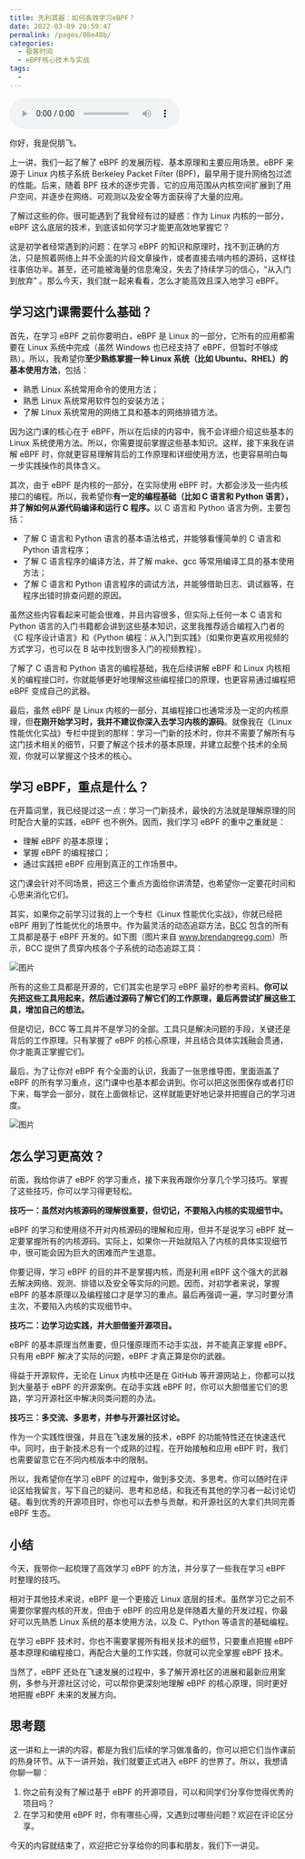 ```yaml
---
title: 先利其器：如何高效学习eBPF？
date: 2022-03-09 20:59:47
permalink: /pages/08e48b/
categories:
  - 极客时间
  - eBPF核心技术与实战
tags:
  - 
---
```

<audio title="02.先利其器：如何高效学习eBPF？" src="https://static001.geekbang.org/resource/audio/53/88/537f61ba8a3d61e614d242b2fefe7388.mp3" controls="controls"></audio> 
<p>你好，我是倪朋飞。</p><p>上一讲，我们一起了解了 eBPF 的发展历程、基本原理和主要应用场景。eBPF 来源于 Linux 内核子系统 Berkeley Packet Filter (BPF)，最早用于提升网络包过滤的性能。后来，随着 BPF 技术的逐步完善，它的应用范围从内核空间扩展到了用户空间，并逐步在网络、可观测以及安全等方面获得了大量的应用。</p><p>了解过这些的你，很可能遇到了我曾经有过的疑惑：作为 Linux 内核的一部分，eBPF 这么底层的技术，到底该如何学习才能更高效地掌握它？</p><p>这是初学者经常遇到的问题：在学习 eBPF 的知识和原理时，找不到正确的方法，只是照着网络上并不全面的片段文章操作，或者直接去啃内核的源码，这样往往事倍功半。甚至，还可能被海量的信息淹没，失去了持续学习的信心，“从入门到放弃” 。那么今天，我们就一起来看看，怎么才能高效且深入地学习 eBPF。</p><h2>学习这门课需要什么基础？</h2><p>首先，在学习 eBPF 之前你要明白，eBPF 是 Linux 的一部分，它所有的应用都需要在 Linux 系统中完成（虽然 Windows 也已经支持了 eBPF，但暂时不够成熟）。所以，我希望你<strong>至少熟练掌握一种 Linux 系统（比如 Ubuntu、RHEL）的基本使用方法</strong>，包括：</p><!-- [[[read_end]]] --><ul>
<li>熟悉 Linux 系统常用命令的使用方法；</li>
<li>熟悉 Linux 系统常用软件包的安装方法；</li>
<li>了解 Linux 系统常用的网络工具和基本的网络排错方法。</li>
</ul><p>因为这门课的核心在于 eBPF，所以在后续的内容中，我不会详细介绍这些基本的 Linux 系统使用方法。所以，你需要提前掌握这些基本知识。这样，接下来我在讲解 eBPF 时，你就更容易理解背后的工作原理和详细使用方法，也更容易明白每一步实践操作的具体含义。</p><p>其次，由于 eBPF 是内核的一部分，在实际使用 eBPF 时，大都会涉及一些内核接口的编程。所以，我希望你<strong>有一定的编程基础（比如 C 语言和 Python 语言），并了解如何从源代码编译和运行 C 程序。</strong>以 C 语言和 Python 语言为例，主要包括：</p><ul>
<li>了解 C 语言和 Python 语言的基本语法格式，并能够看懂简单的 C 语言和 Python 语言程序；</li>
<li>了解 C 语言程序的编译方法，并了解 make、gcc 等常用编译工具的基本使用方法；</li>
<li>了解 C 语言和 Python 语言程序的调试方法，并能够借助日志、调试器等，在程序出错时排查问题的原因。</li>
</ul><p>虽然这些内容看起来可能会很难，并且内容很多，但实际上任何一本 C 语言和 Python 语言的入门书籍都会讲到这些基本知识，这里我推荐适合编程入门者的 《C 程序设计语言》和《Python 编程：从入门到实践》（如果你更喜欢用视频的方式学习，也可以在 B 站中找到很多入门的视频教程）。</p><p>了解了 C 语言和 Python 语言的编程基础，我在后续讲解 eBPF 和 Linux 内核相关的编程接口时，你就能够更好地理解这些编程接口的原理，也更容易通过编程把 eBPF 变成自己的武器。</p><p>最后，虽然 eBPF 是 Linux 内核的一部分，其编程接口也通常涉及一定的内核原理，但<strong>在刚开始学习时，我并不建议你深入去学习内核的源码</strong>。就像我在《Linux 性能优化实战》专栏中提到的那样：学习一门新的技术时，你并不需要了解所有与这门技术相关的细节，只要了解这个技术的基本原理，并建立起整个技术的全局观，你就可以掌握这个技术的核心。</p><h2>学习 eBPF，重点是什么？</h2><p>在开篇词里，我已经提过这一点：学习一门新技术，最快的方法就是理解原理的同时配合大量的实践，eBPF 也不例外。因而，我们学习 eBPF 的重中之重就是：</p><ul>
<li>理解 eBPF 的基本原理；</li>
<li>掌握 eBPF 的编程接口；</li>
<li>通过实践把 eBPF 应用到真正的工作场景中。</li>
</ul><p>这门课会针对不同场景，把这三个重点方面给你讲清楚，也希望你一定要花时间和心思来消化它们。</p><p>其实，如果你之前学习过我的上一个专栏《Linux 性能优化实战》，你就已经把 eBPF 用到了性能优化的场景中。作为最灵活的动态追踪方法，<a href="https://github.com/iovisor/bcc">BCC</a> 包含的所有工具都是基于 eBPF 开发的。如下图（图片来自 <a href="https://www.brendangregg.com/Perf/bcc_tracing_tools.png">www.brendangregg.com</a>）所示，BCC 提供了贯穿内核各个子系统的动态追踪工具：</p><p><img src="https://static001.geekbang.org/resource/image/82/f3/82d8912ebdc2815e29b6dc754a5f03f3.png?wh=1500x1050" alt="图片" title="BCC 工具大全"></p><p>所有的这些工具都是开源的，它们其实也是学习 eBPF 最好的参考资料。<strong>你可以先把这些工具用起来，然后通过源码了解它们的工作原理，最后再尝试扩展这些工具，增加自己的想法。</strong></p><p>但是切记，BCC 等工具并不是学习的全部。工具只是解决问题的手段，关键还是背后的工作原理。只有掌握了 eBPF 的核心原理，并且结合具体实践融会贯通，你才能真正掌握它们。</p><p>最后，为了让你对 eBPF 有个全面的认识，我画了一张思维导图，里面涵盖了 eBPF 的所有学习重点，这门课中也基本都会讲到。你可以把这张图保存或者打印下来，每学会一部分，就在上面做标记，这样就能更好地记录并把握自己的学习进度。</p><p><img src="https://static001.geekbang.org/resource/image/03/9a/030c0c56a9d210690c75770fe6761f9a.jpg?wh=1920x2355" alt="图片"></p><h2>怎么学习更高效？</h2><p>前面，我给你讲了 eBPF 的学习重点，接下来我再跟你分享几个学习技巧。掌握了这些技巧，你可以学习得更轻松。</p><p><strong>技巧一：虽然对内核源码的理解很重要，但切记，不要陷入内核的实现细节中。</strong></p><p>eBPF 的学习和使用绕不开对内核源码的理解和应用，但并不是说学习 eBPF 就一定要掌握所有的内核源码。实际上，如果你一开始就陷入了内核的具体实现细节中，很可能会因为巨大的困难而产生退意。</p><p>你要记得，学习 eBPF 的目的并不是掌握内核，而是利用 eBPF 这个强大的武器去解决网络、观测、排错以及安全等实际的问题。因而，对初学者来说，掌握 eBPF 的基本原理以及编程接口才是学习的重点。最后再强调一遍，学习时要分清主次，不要陷入内核的实现细节中。</p><p><strong>技巧二：边学习边实践，并大胆借鉴开源项目。</strong></p><p>eBPF 的基本原理当然重要，但只懂原理而不动手实战，并不能真正掌握 eBPF。只有用 eBPF 解决了实际的问题，eBPF 才真正算是你的武器。</p><p>得益于开源软件，无论在 Linux 内核中还是在 GitHub 等开源网站上，你都可以找到大量基于 eBPF 的开源案例。在动手实践 eBPF 时，你可以大胆借鉴它们的思路，学习开源社区中解决同类问题的办法。</p><p><strong>技巧三：多交流、多思考，并参与开源社区讨论。</strong></p><p>作为一个实践性很强，并且在飞速发展的技术，eBPF 的功能特性还在快速迭代中。同时，由于新技术总有一个成熟的过程，在开始接触和应用 eBPF 时，我们也需要留意它在不同内核版本中的限制。</p><p>所以，我希望你在学习 eBPF 的过程中，做到多交流、多思考。你可以随时在评论区给我留言，写下自己的疑问、思考和总结，和我还有其他的学习者一起讨论切磋。看到优秀的开源项目时，你也可以去参与贡献，和开源社区的大拿们共同完善 eBPF 生态。</p><h2>小结</h2><p>今天，我带你一起梳理了高效学习 eBPF 的方法，并分享了一些我在学习 eBPF 时整理的技巧。</p><p>相对于其他技术来说，eBPF 是一个更接近 Linux 底层的技术。虽然学习它之前不需要你掌握内核的开发，但由于 eBPF 的应用总是伴随着大量的开发过程，你最好可以先熟悉 Linux 系统的基本使用方法，以及 C、Python 等语言的基础编程。</p><p>在学习 eBPF 技术时，你也不需要掌握所有相关技术的细节，只要重点把握 eBPF 基本原理和编程接口，再配合大量的工作实践，你就可以完全掌握 eBPF 技术。</p><p>当然了，eBPF 还处在飞速发展的过程中，多了解开源社区的进展和最新应用案例，多参与开源社区讨论，可以帮你更深刻地理解 eBPF 的核心原理，同时更好地把握 eBPF 未来的发展方向。</p><h2>思考题</h2><p>这一讲和上一讲的内容，都是为我们后续的学习做准备的，你可以把它们当作课前的热身环节。从下一讲开始，我们就要正式进入 eBPF 的世界了。所以，我想请你聊一聊：</p><ol>
<li>你之前有没有了解过基于 eBPF 的开源项目，可以和同学们分享你觉得优秀的项目吗？</li>
<li>在学习和使用 eBPF 时，你有哪些心得，又遇到过哪些问题？欢迎在评论区分享。</li>
</ol><p>今天的内容就结束了，欢迎把它分享给你的同事和朋友，我们下一讲见。</p>
